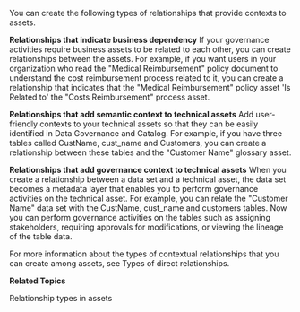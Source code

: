 You can create the following types of relationships that provide contexts to assets.

**Relationships that indicate business dependency**
 If your governance activities require business assets to be related to each other, you can create relationships between the assets.
 For example, if you want users in your organization who read the "Medical Reimbursement" policy document to understand the cost reimbursement process related to it, you can create a relationship that indicates that the "Medical Reimbursement" policy asset 'Is Related to' the "Costs Reimbursement" process asset.

**Relationships that add semantic context to technical assets**
 Add user-friendly contexts to your technical assets so that they can be easily identified in Data Governance and Catalog.
 For example, if you have three tables called CustName, cust_name and Customers, you can create a relationship between these tables and the "Customer Name" glossary asset.

**Relationships that add governance context to technical assets**
 When you create a relationship between a data set and a technical asset, the data set becomes a metadata layer that enables you to perform governance activities on the technical asset.
 For example, you can relate the "Customer Name" data set with the CustName, cust_name and customers tables. Now you can perform governance activities on the tables such as assigning stakeholders, requiring approvals for modifications, or viewing the lineage of the table data.

For more information about the types of contextual relationships that you can create among assets, see Types of direct relationships.

**Related Topics**

Relationship types in assets
